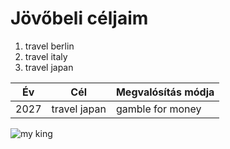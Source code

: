 # Jövőbeli céljaim

1. travel berlin
2. travel italy
3. travel japan

| Év      | Cél          | Megvalósítás módja |
|---------|--------------|--------------------|
| 2027    | travel japan |  gamble for money  |

![my king](https://www.ign.com/wikis/the-legend-of-zelda-tears-of-the-kingdom/Link)


